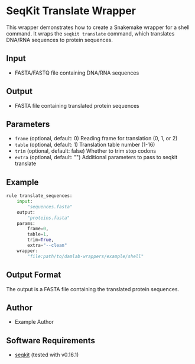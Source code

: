 # SeqKit Translate Wrapper

This wrapper demonstrates how to create a Snakemake wrapper for a shell command. It wraps the `seqkit translate` command, which translates DNA/RNA sequences to protein sequences.

## Input
* FASTA/FASTQ file containing DNA/RNA sequences

## Output
* FASTA file containing translated protein sequences

## Parameters
* `frame` (optional, default: 0)
    Reading frame for translation (0, 1, or 2)
* `table` (optional, default: 1)
    Translation table number (1-16)
* `trim` (optional, default: false)
    Whether to trim stop codons
* `extra` (optional, default: "")
    Additional parameters to pass to seqkit translate

## Example
```python
rule translate_sequences:
    input:
        "sequences.fasta"
    output:
        "proteins.fasta"
    params:
        frame=0,
        table=1,
        trim=True,
        extra="--clean"
    wrapper:
        "file:path/to/damlab-wrappers/example/shell"
```

## Output Format
The output is a FASTA file containing the translated protein sequences.

## Author
* Example Author

## Software Requirements
* [seqkit](https://bioinf.shenwei.me/seqkit/) (tested with v0.16.1) 